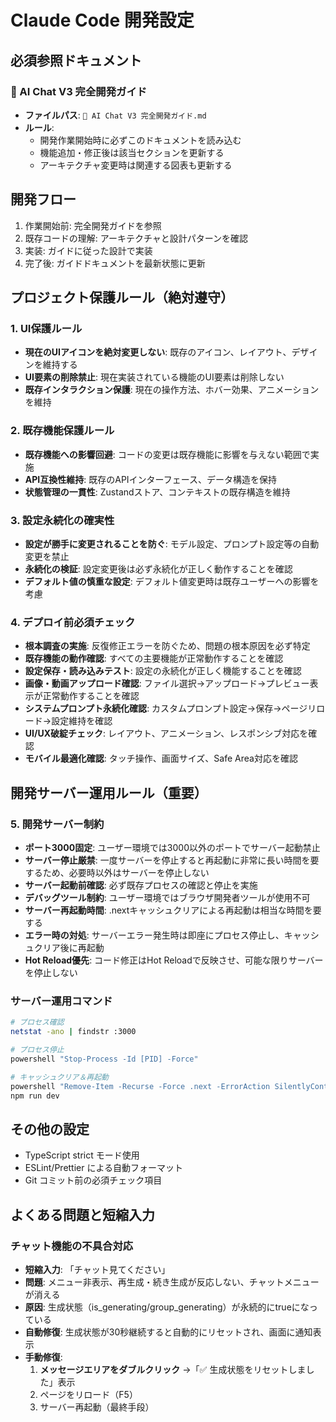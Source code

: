 # Claude Code 開発設定

## 必須参照ドキュメント

### 🎯 AI Chat V3 完全開発ガイド
- **ファイルパス**: `🎯 AI Chat V3 完全開発ガイド.md`
- **ルール**: 
  - 開発作業開始時に必ずこのドキュメントを読み込む
  - 機能追加・修正後は該当セクションを更新する
  - アーキテクチャ変更時は関連する図表も更新する

## 開発フロー

1. 作業開始前: 完全開発ガイドを参照
2. 既存コードの理解: アーキテクチャと設計パターンを確認
3. 実装: ガイドに従った設計で実装
4. 完了後: ガイドドキュメントを最新状態に更新

## プロジェクト保護ルール（絶対遵守）

### 1. UI保護ルール
- **現在のUIアイコンを絶対変更しない**: 既存のアイコン、レイアウト、デザインを維持する
- **UI要素の削除禁止**: 現在実装されている機能のUI要素は削除しない  
- **既存インタラクション保護**: 現在の操作方法、ホバー効果、アニメーションを維持

### 2. 既存機能保護ルール  
- **既存機能への影響回避**: コードの変更は既存機能に影響を与えない範囲で実施
- **API互換性維持**: 既存のAPIインターフェース、データ構造を保持
- **状態管理の一貫性**: Zustandストア、コンテキストの既存構造を維持

### 3. 設定永続化の確実性
- **設定が勝手に変更されることを防ぐ**: モデル設定、プロンプト設定等の自動変更を禁止
- **永続化の検証**: 設定変更後は必ず永続化が正しく動作することを確認
- **デフォルト値の慎重な設定**: デフォルト値変更時は既存ユーザーへの影響を考慮

### 4. デプロイ前必須チェック
- **根本調査の実施**: 反復修正エラーを防ぐため、問題の根本原因を必ず特定
- **既存機能の動作確認**: すべての主要機能が正常動作することを確認
- **設定保存・読み込みテスト**: 設定の永続化が正しく機能することを確認
- **画像・動画アップロード確認**: ファイル選択→アップロード→プレビュー表示が正常動作することを確認
- **システムプロンプト永続化確認**: カスタムプロンプト設定→保存→ページリロード→設定維持を確認
- **UI/UX破綻チェック**: レイアウト、アニメーション、レスポンシブ対応を確認
- **モバイル最適化確認**: タッチ操作、画面サイズ、Safe Area対応を確認

## 開発サーバー運用ルール（重要）

### 5. 開発サーバー制約
- **ポート3000固定**: ユーザー環境では3000以外のポートでサーバー起動禁止
- **サーバー停止厳禁**: 一度サーバーを停止すると再起動に非常に長い時間を要するため、必要時以外はサーバーを停止しない
- **サーバー起動前確認**: 必ず既存プロセスの確認と停止を実施
- **デバッグツール制約**: ユーザー環境ではブラウザ開発者ツールが使用不可
- **サーバー再起動時間**: .nextキャッシュクリアによる再起動は相当な時間を要する
- **エラー時の対処**: サーバーエラー発生時は即座にプロセス停止し、キャッシュクリア後に再起動
- **Hot Reload優先**: コード修正はHot Reloadで反映させ、可能な限りサーバーを停止しない

### サーバー運用コマンド
```bash
# プロセス確認
netstat -ano | findstr :3000

# プロセス停止
powershell "Stop-Process -Id [PID] -Force"

# キャッシュクリア＆再起動
powershell "Remove-Item -Recurse -Force .next -ErrorAction SilentlyContinue"
npm run dev
```

## その他の設定

- TypeScript strict モード使用
- ESLint/Prettier による自動フォーマット
- Git コミット前の必須チェック項目

## よくある問題と短縮入力

### チャット機能の不具合対応
- **短縮入力**: 「チャット見てください」
- **問題**: メニュー非表示、再生成・続き生成が反応しない、チャットメニューが消える
- **原因**: 生成状態（is_generating/group_generating）が永続的にtrueになっている
- **自動修復**: 生成状態が30秒継続すると自動的にリセットされ、画面に通知表示
- **手動修復**: 
  1. **メッセージエリアをダブルクリック** →「✅ 生成状態をリセットしました」表示
  2. ページをリロード（F5）
  3. サーバー再起動（最終手段）